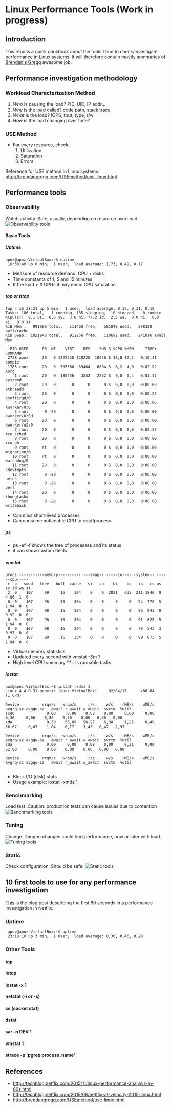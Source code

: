 # Linux Performance Tools (Work in progress)
## Introduction
This repo is a quick cookbook about the tools I find to check/investigate performance in Linux systems.  It will therefore contain mostly summaries of 
[Brendan's Gregg](https://brendangregg.com) awesome job.

## Performance investigation methodology
### Workload Characterization Method
1. *Who* is causing the load? PID, UID, IP addr...
2. *Why* is the load called? code path, stack trace
3. *What* is the load? IOPS, tput, type, r/w
4. *How* is the load changing over time?

### USE Method
* For every resource, check:
  1. Utilization
  2. Saturation
  3. Errors

Reference for USE method in Linux systems: http://brendangregg.com/USEmethod/use-linux.html

## Performance tools
### Observability
Watch activity. Safe, usually, depending on resource overhead
![Observability tools](http://www.brendangregg.com/Perf/linux_observability_tools.png)
#### Basic Tools
##### Uptime
```
apoz@apoz-VirtualBox:~$ uptime
 16:33:49 up 0 min,  1 user,  load average: 1,73, 0,49, 0,17
 ```
* Measure of resource demand: CPU + disks
* Time constants of 1, 5 and 15 minutes
* If the load > # CPUs it may mean CPU saturation

##### top or htop
```
top - 16:38:21 up 5 min,  1 user,  load average: 0,17, 0,31, 0,18
Tasks: 186 total,   1 running, 185 sleeping,   0 stopped,   0 zombie
%Cpu(s):  9,1 us,  6,6 sy,  3,8 ni, 77,2 id,  2,5 wa,  0,0 hi,  0,8 si,  0,0 st
KiB Mem :   991696 total,   111460 free,   581848 used,   298388 buff/cache
KiB Swap:  1021948 total,   911256 free,   110692 used.   241016 avail Mem 

  PID USER      PR  NI    VIRT    RES    SHR S %CPU %MEM     TIME+ COMMAND      
 2728 apoz      20   0 1222528 120220  10956 S 18,8 12,1   0:10.41 compiz       
 1785 root      20   0  305360  39464   6884 S  6,2  4,0   0:02.92 Xorg         
    1 root      20   0  185456   3552   2232 S  0,0  0,4   0:01.47 systemd      
    2 root      20   0       0      0      0 S  0,0  0,0   0:00.00 kthreadd     
    3 root      20   0       0      0      0 S  0,0  0,0   0:00.22 ksoftirqd/0  
    4 root      20   0       0      0      0 S  0,0  0,0   0:00.06 kworker/0:0  
    5 root       0 -20       0      0      0 S  0,0  0,0   0:00.00 kworker/0:0H 
    6 root      20   0       0      0      0 S  0,0  0,0   0:00.00 kworker/u2:0 
    7 root      20   0       0      0      0 S  0,0  0,0   0:00.27 rcu_sched    
    8 root      20   0       0      0      0 S  0,0  0,0   0:00.00 rcu_bh       
    9 root      rt   0       0      0      0 S  0,0  0,0   0:00.00 migration/0  
   10 root      rt   0       0      0      0 S  0,0  0,0   0:00.00 watchdog/0   
   11 root      20   0       0      0      0 S  0,0  0,0   0:00.00 kdevtmpfs    
   12 root       0 -20       0      0      0 S  0,0  0,0   0:00.00 netns        
   13 root       0 -20       0      0      0 S  0,0  0,0   0:00.00 perf         
   14 root      20   0       0      0      0 S  0,0  0,0   0:00.00 khungtaskd   
   15 root       0 -20       0      0      0 S  0,0  0,0   0:00.00 writeback  
```
* Can miss short-lived processes
* Can consume noticeable CPU to read/process
##### ps
* ps -ef -f shows the tree of processes and its status
* it can show custom fields

##### vmstat
```apoz@apoz-VirtualBox:~$ vmstat -Sm 1
procs -----------memory---------- ---swap-- -----io---- -system-- ------cpu-----
 r  b   swpd   free   buff  cache   si   so    bi    bo   in   cs us sy id wa st
 2  0    107     99     16    304    0    0  2021   635  211 1840  8  4 86  1  0
 0  0    107     98     16    304    0    0     0     0   94  778  5  1 94  0  0
 0  0    107     98     16    304    0    0     0     0   96  843  8  0 92  0  0
 0  0    107     98     16    304    0    0     0     0   91  625  5  1 94  0  0
 0  0    107     98     16    304    0    0     0     0   70  543  3  0 97  0  0
 0  0    107     98     16    304    0    0     0     0   89  873  5  1 94  0  0
```
* Virtual memory statistics
* Updated every second with vmstat -Sm 1
* High level CPU summary
**  r is runnable tasks
##### iostat
```
poz@apoz-VirtualBox:~$ iostat -xdmz 1
Linux 4.4.0-31-generic (apoz-VirtualBox)     02/04/17     _x86_64_    (1 CPU)

Device:         rrqm/s   wrqm/s     r/s     w/s    rMB/s    wMB/s avgrq-sz avgqu-sz   await r_await w_await  svctm  %util
scd0              0,00     0,00    0,02    0,00     0,00     0,00     6,36     0,00    0,36    0,36    0,00   0,36   0,00
sda               0,39    53,89   56,27    6,38     1,25     0,49    56,67     0,07    1,04    0,77    3,43   0,47   2,97

Device:         rrqm/s   wrqm/s     r/s     w/s    rMB/s    wMB/s avgrq-sz avgqu-sz   await r_await w_await  svctm  %util
sda               0,00     0,00    8,08    0,00     0,21     0,00    52,00     0,00    0,00    0,00    0,00   0,00   0,00

Device:         rrqm/s   wrqm/s     r/s     w/s    rMB/s    wMB/s avgrq-sz avgqu-sz   await r_await w_await  svctm  %util


```
* Block I/O (disk) stats
* Usage example: iostat -xmdz 1


### Benchmarking
Load test. Caution: production tests can cause issues due to contention
![Benchmarking tools](http://www.brendangregg.com/Perf/linux_benchmarking_tools.png)
### Tuning
Change. Danger: changes could hurt performance, now or later with load.
![Tuning tools](http://www.brendangregg.com/Perf/linux_tuning_tools.png)
### Static
Check configuration. Should be safe.
![Static tools](http://www.brendangregg.com/Perf/linux_static_tools.png)

## 10 first tools to use for any performance investigation

[This](http://techblog.netflix.com/2015/11/linux-performance-analysis-in-60s.html) is the blog post describing the first 60 seconds in a 
performance investigation in Netflix.

### Uptime

```
 apoz@apoz-VirtualBox:~$ uptime
 23:18:10 up 3 min,  1 user,  load average: 0,36, 0,46, 0,20
```

### Other Tools
#### top
#### iotop
#### iostat -x 1
#### netstat  (-i    or -s)
#### ss (socket stat)
#### dstat
#### sar -n DEV 1
#### vmstat 1
#### strace -p 'pgrep process_name'


## References
* http://techblog.netflix.com/2015/11/linux-performance-analysis-in-60s.html
* http://techblog.netflix.com/2015/08/netflix-at-velocity-2015-linux.html
* http://brendangregg.com/USEmethod/use-linux.html

